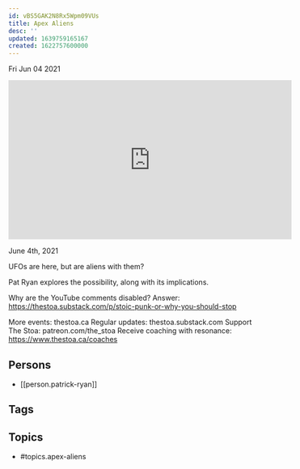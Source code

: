 ```yaml
---
id: vBS5GAK2N8Rx5Wpm09VUs
title: Apex Aliens
desc: ''
updated: 1639759165167
created: 1622757600000
---
```





Fri Jun 04 2021

<iframe width="560" height="315" src="https://www.youtube.com/embed/YayM9Rrgmd4" title="Apex Aliens w/ Patrick Ryan" frameborder="0" allow="accelerometer; autoplay; clipboard-write; encrypted-media; gyroscope; picture-in-picture" allowfullscreen ></iframe>

June 4th, 2021

UFOs are here, but are aliens with them? 

Pat Ryan explores the possibility, along with its implications.

Why are the YouTube comments disabled? Answer: https://thestoa.substack.com/p/stoic-punk-or-why-you-should-stop

More events: thestoa.ca
Regular updates: thestoa.substack.com
Support The Stoa: patreon.com/the_stoa
Receive coaching with resonance: https://www.thestoa.ca/coaches

## Persons

- [[person.patrick-ryan]]

## Tags



## Topics

- #topics.apex-aliens

